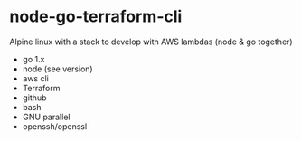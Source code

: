 # node-go-terraform-cli

Alpine linux with a stack to develop with AWS lambdas (node & go together)

- go 1.x
- node (see version)
- aws cli
- Terraform
- github
- bash
- GNU parallel
- openssh/openssl

